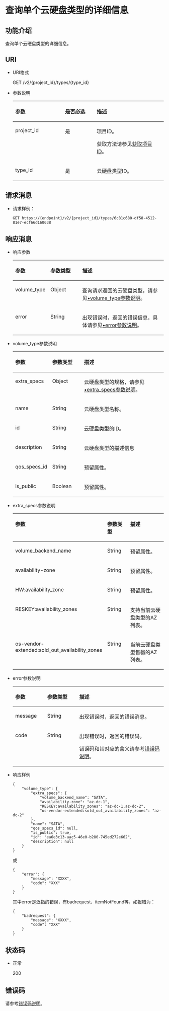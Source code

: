 # 查询单个云硬盘类型的详细信息<a name="evs_04_2072"></a>

## 功能介绍<a name="section48630964"></a>

查询单个云硬盘类型的详细信息。

## URI<a name="section35025494"></a>

-   URI格式

    GET /v2/\{project\_id\}/types/\{type\_id\}

-   参数说明

    <a name="table3865173"></a>
    <table><thead align="left"><tr id="row43603258"><th class="cellrowborder" valign="top" width="33%" id="mcps1.1.4.1.1"><p id="p42202994"><a name="p42202994"></a><a name="p42202994"></a>参数</p>
    </th>
    <th class="cellrowborder" valign="top" width="21%" id="mcps1.1.4.1.2"><p id="p62999330"><a name="p62999330"></a><a name="p62999330"></a>是否必选</p>
    </th>
    <th class="cellrowborder" valign="top" width="46%" id="mcps1.1.4.1.3"><p id="p2672115"><a name="p2672115"></a><a name="p2672115"></a>描述</p>
    </th>
    </tr>
    </thead>
    <tbody><tr id="row15114764"><td class="cellrowborder" valign="top" width="33%" headers="mcps1.1.4.1.1 "><p id="p16336406"><a name="p16336406"></a><a name="p16336406"></a>project_id</p>
    </td>
    <td class="cellrowborder" valign="top" width="21%" headers="mcps1.1.4.1.2 "><p id="p48180537"><a name="p48180537"></a><a name="p48180537"></a>是</p>
    </td>
    <td class="cellrowborder" valign="top" width="46%" headers="mcps1.1.4.1.3 "><p id="p10309404"><a name="p10309404"></a><a name="p10309404"></a>项目ID。</p>
    <p id="p55811451337"><a name="p55811451337"></a><a name="p55811451337"></a>获取方法请参见<a href="获取项目ID.md">获取项目ID</a>。</p>
    </td>
    </tr>
    <tr id="row25675773"><td class="cellrowborder" valign="top" width="33%" headers="mcps1.1.4.1.1 "><p id="p66471715"><a name="p66471715"></a><a name="p66471715"></a>type_id</p>
    </td>
    <td class="cellrowborder" valign="top" width="21%" headers="mcps1.1.4.1.2 "><p id="p15499871"><a name="p15499871"></a><a name="p15499871"></a>是</p>
    </td>
    <td class="cellrowborder" valign="top" width="46%" headers="mcps1.1.4.1.3 "><p id="p47530006"><a name="p47530006"></a><a name="p47530006"></a>云硬盘类型ID。</p>
    </td>
    </tr>
    </tbody>
    </table>


## 请求消息<a name="section46793998"></a>

-   请求样例：

    ```
    GET https://{endpoint}/v2/{project_id}/types/6c81c680-df58-4512-81e7-ecf66d160638
    ```


## 响应消息<a name="section18492804"></a>

-   响应参数

    <a name="table154241211124616"></a>
    <table><thead align="left"><tr id="row342551116468"><th class="cellrowborder" valign="top" width="21.43%" id="mcps1.1.4.1.1"><p id="p14251411164617"><a name="p14251411164617"></a><a name="p14251411164617"></a>参数</p>
    </th>
    <th class="cellrowborder" valign="top" width="21.43%" id="mcps1.1.4.1.2"><p id="p642517110469"><a name="p642517110469"></a><a name="p642517110469"></a>参数类型</p>
    </th>
    <th class="cellrowborder" valign="top" width="57.14%" id="mcps1.1.4.1.3"><p id="p104258110465"><a name="p104258110465"></a><a name="p104258110465"></a>描述</p>
    </th>
    </tr>
    </thead>
    <tbody><tr id="row8425131110465"><td class="cellrowborder" valign="top" width="21.43%" headers="mcps1.1.4.1.1 "><p id="p2425101134615"><a name="p2425101134615"></a><a name="p2425101134615"></a>volume_type</p>
    </td>
    <td class="cellrowborder" valign="top" width="21.43%" headers="mcps1.1.4.1.2 "><p id="p5425011174619"><a name="p5425011174619"></a><a name="p5425011174619"></a>Object</p>
    </td>
    <td class="cellrowborder" valign="top" width="57.14%" headers="mcps1.1.4.1.3 "><p id="p9425181174611"><a name="p9425181174611"></a><a name="p9425181174611"></a>查询请求返回的云硬盘类型，请参见<a href="#li27654073201555">•volume_type参数说明</a>。</p>
    </td>
    </tr>
    <tr id="row1742591164617"><td class="cellrowborder" valign="top" width="21.43%" headers="mcps1.1.4.1.1 "><p id="p129522216412"><a name="p129522216412"></a><a name="p129522216412"></a>error</p>
    </td>
    <td class="cellrowborder" valign="top" width="21.43%" headers="mcps1.1.4.1.2 "><p id="p1595262111415"><a name="p1595262111415"></a><a name="p1595262111415"></a>String</p>
    </td>
    <td class="cellrowborder" valign="top" width="57.14%" headers="mcps1.1.4.1.3 "><p id="p109527215417"><a name="p109527215417"></a><a name="p109527215417"></a>出现错误时，返回的错误信息，具体请参见<a href="#li0419202382514">•error参数说明</a>。</p>
    </td>
    </tr>
    </tbody>
    </table>

-   <a name="li27654073201555"></a>volume\_type参数说明

    <a name="table6170753515253"></a>
    <table><thead align="left"><tr id="row4217445215253"><th class="cellrowborder" valign="top" width="21.43%" id="mcps1.1.4.1.1"><p id="p6068742915253"><a name="p6068742915253"></a><a name="p6068742915253"></a>参数</p>
    </th>
    <th class="cellrowborder" valign="top" width="21.43%" id="mcps1.1.4.1.2"><p id="p1673474815253"><a name="p1673474815253"></a><a name="p1673474815253"></a>参数类型</p>
    </th>
    <th class="cellrowborder" valign="top" width="57.14%" id="mcps1.1.4.1.3"><p id="p658034115253"><a name="p658034115253"></a><a name="p658034115253"></a>描述</p>
    </th>
    </tr>
    </thead>
    <tbody><tr id="row6324564115253"><td class="cellrowborder" valign="top" width="21.43%" headers="mcps1.1.4.1.1 "><p id="p2262329715253"><a name="p2262329715253"></a><a name="p2262329715253"></a>extra_specs</p>
    </td>
    <td class="cellrowborder" valign="top" width="21.43%" headers="mcps1.1.4.1.2 "><p id="p2054778215253"><a name="p2054778215253"></a><a name="p2054778215253"></a>Object</p>
    </td>
    <td class="cellrowborder" valign="top" width="57.14%" headers="mcps1.1.4.1.3 "><p id="p5940085315253"><a name="p5940085315253"></a><a name="p5940085315253"></a>云硬盘类型的规格，请参见<a href="#li1957456185414">•extra_specs参数说明</a>。</p>
    </td>
    </tr>
    <tr id="row1760216615253"><td class="cellrowborder" valign="top" width="21.43%" headers="mcps1.1.4.1.1 "><p id="p1648936615253"><a name="p1648936615253"></a><a name="p1648936615253"></a>name</p>
    </td>
    <td class="cellrowborder" valign="top" width="21.43%" headers="mcps1.1.4.1.2 "><p id="p6057028715253"><a name="p6057028715253"></a><a name="p6057028715253"></a>String</p>
    </td>
    <td class="cellrowborder" valign="top" width="57.14%" headers="mcps1.1.4.1.3 "><p id="p5006999315253"><a name="p5006999315253"></a><a name="p5006999315253"></a>云硬盘类型名称。</p>
    </td>
    </tr>
    <tr id="row4797675615253"><td class="cellrowborder" valign="top" width="21.43%" headers="mcps1.1.4.1.1 "><p id="p6091205315253"><a name="p6091205315253"></a><a name="p6091205315253"></a>id</p>
    </td>
    <td class="cellrowborder" valign="top" width="21.43%" headers="mcps1.1.4.1.2 "><p id="p3492929915253"><a name="p3492929915253"></a><a name="p3492929915253"></a>String</p>
    </td>
    <td class="cellrowborder" valign="top" width="57.14%" headers="mcps1.1.4.1.3 "><p id="p6147315615253"><a name="p6147315615253"></a><a name="p6147315615253"></a>云硬盘类型的ID。</p>
    </td>
    </tr>
    <tr id="row29065010162354"><td class="cellrowborder" valign="top" width="21.43%" headers="mcps1.1.4.1.1 "><p id="p42044028162413"><a name="p42044028162413"></a><a name="p42044028162413"></a>description</p>
    </td>
    <td class="cellrowborder" valign="top" width="21.43%" headers="mcps1.1.4.1.2 "><p id="p50123125162413"><a name="p50123125162413"></a><a name="p50123125162413"></a>String</p>
    </td>
    <td class="cellrowborder" valign="top" width="57.14%" headers="mcps1.1.4.1.3 "><p id="p24390255162413"><a name="p24390255162413"></a><a name="p24390255162413"></a>云硬盘类型的描述信息</p>
    </td>
    </tr>
    <tr id="row18405511162410"><td class="cellrowborder" valign="top" width="21.43%" headers="mcps1.1.4.1.1 "><p id="p63756107162413"><a name="p63756107162413"></a><a name="p63756107162413"></a>qos_specs_id</p>
    </td>
    <td class="cellrowborder" valign="top" width="21.43%" headers="mcps1.1.4.1.2 "><p id="p63971081162413"><a name="p63971081162413"></a><a name="p63971081162413"></a>String</p>
    </td>
    <td class="cellrowborder" valign="top" width="57.14%" headers="mcps1.1.4.1.3 "><p id="p15431098162413"><a name="p15431098162413"></a><a name="p15431098162413"></a><span id="text381293214497"><a name="text381293214497"></a><a name="text381293214497"></a>预留属性。</span></p>
    </td>
    </tr>
    <tr id="row4485204316243"><td class="cellrowborder" valign="top" width="21.43%" headers="mcps1.1.4.1.1 "><p id="p42090474162413"><a name="p42090474162413"></a><a name="p42090474162413"></a>is_public</p>
    </td>
    <td class="cellrowborder" valign="top" width="21.43%" headers="mcps1.1.4.1.2 "><p id="p53885223162413"><a name="p53885223162413"></a><a name="p53885223162413"></a>Boolean</p>
    </td>
    <td class="cellrowborder" valign="top" width="57.14%" headers="mcps1.1.4.1.3 "><p id="p11454306162413"><a name="p11454306162413"></a><a name="p11454306162413"></a><span id="text3111131184916"><a name="text3111131184916"></a><a name="text3111131184916"></a>预留属性。</span></p>
    </td>
    </tr>
    </tbody>
    </table>

-   <a name="li1957456185414"></a>extra\_specs参数说明

    <a name="evs_04_2071_table1763545695210"></a>
    <table><thead align="left"><tr id="evs_04_2071_row16361656165213"><th class="cellrowborder" valign="top" width="21.45%" id="mcps1.1.4.1.1"><p id="evs_04_2071_p1763619566527"><a name="evs_04_2071_p1763619566527"></a><a name="evs_04_2071_p1763619566527"></a>参数</p>
    </th>
    <th class="cellrowborder" valign="top" width="21.41%" id="mcps1.1.4.1.2"><p id="evs_04_2071_p18636105619529"><a name="evs_04_2071_p18636105619529"></a><a name="evs_04_2071_p18636105619529"></a>参数类型</p>
    </th>
    <th class="cellrowborder" valign="top" width="57.14%" id="mcps1.1.4.1.3"><p id="evs_04_2071_p186361556155214"><a name="evs_04_2071_p186361556155214"></a><a name="evs_04_2071_p186361556155214"></a>描述</p>
    </th>
    </tr>
    </thead>
    <tbody><tr id="evs_04_2071_row56365565526"><td class="cellrowborder" valign="top" width="21.45%" headers="mcps1.1.4.1.1 "><p id="evs_04_2071_p063625610529"><a name="evs_04_2071_p063625610529"></a><a name="evs_04_2071_p063625610529"></a>volume_backend_name</p>
    </td>
    <td class="cellrowborder" valign="top" width="21.41%" headers="mcps1.1.4.1.2 "><p id="evs_04_2071_p3636165635219"><a name="evs_04_2071_p3636165635219"></a><a name="evs_04_2071_p3636165635219"></a>String</p>
    </td>
    <td class="cellrowborder" valign="top" width="57.14%" headers="mcps1.1.4.1.3 "><p id="evs_04_2071_p17636185614527"><a name="evs_04_2071_p17636185614527"></a><a name="evs_04_2071_p17636185614527"></a><span id="evs_04_2071_text205233101097"><a name="evs_04_2071_text205233101097"></a><a name="evs_04_2071_text205233101097"></a>预留属性。</span></p>
    </td>
    </tr>
    <tr id="evs_04_2071_row156362568523"><td class="cellrowborder" valign="top" width="21.45%" headers="mcps1.1.4.1.1 "><p id="evs_04_2071_p863675695214"><a name="evs_04_2071_p863675695214"></a><a name="evs_04_2071_p863675695214"></a>availability-zone</p>
    </td>
    <td class="cellrowborder" valign="top" width="21.41%" headers="mcps1.1.4.1.2 "><p id="evs_04_2071_p8636175665214"><a name="evs_04_2071_p8636175665214"></a><a name="evs_04_2071_p8636175665214"></a>String</p>
    </td>
    <td class="cellrowborder" valign="top" width="57.14%" headers="mcps1.1.4.1.3 "><p id="evs_04_2071_p18636356185213"><a name="evs_04_2071_p18636356185213"></a><a name="evs_04_2071_p18636356185213"></a><span id="evs_04_2071_text533914121390"><a name="evs_04_2071_text533914121390"></a><a name="evs_04_2071_text533914121390"></a>预留属性。</span></p>
    </td>
    </tr>
    <tr id="evs_04_2071_row17844276596"><td class="cellrowborder" valign="top" width="21.45%" headers="mcps1.1.4.1.1 "><p id="evs_04_2071_p178418274593"><a name="evs_04_2071_p178418274593"></a><a name="evs_04_2071_p178418274593"></a>HW:availability_zone</p>
    </td>
    <td class="cellrowborder" valign="top" width="21.41%" headers="mcps1.1.4.1.2 "><p id="evs_04_2071_p168416276599"><a name="evs_04_2071_p168416276599"></a><a name="evs_04_2071_p168416276599"></a>String</p>
    </td>
    <td class="cellrowborder" valign="top" width="57.14%" headers="mcps1.1.4.1.3 "><p id="evs_04_2071_p1540410211408"><a name="evs_04_2071_p1540410211408"></a><a name="evs_04_2071_p1540410211408"></a><span id="evs_04_2071_evs_04_2071_text533914121390"><a name="evs_04_2071_evs_04_2071_text533914121390"></a><a name="evs_04_2071_evs_04_2071_text533914121390"></a>预留属性。</span></p>
    </td>
    </tr>
    <tr id="evs_04_2071_row3637135611527"><td class="cellrowborder" valign="top" width="21.45%" headers="mcps1.1.4.1.1 "><p id="evs_04_2071_p163710561529"><a name="evs_04_2071_p163710561529"></a><a name="evs_04_2071_p163710561529"></a>RESKEY:availability_zones</p>
    </td>
    <td class="cellrowborder" valign="top" width="21.41%" headers="mcps1.1.4.1.2 "><p id="evs_04_2071_p166374562525"><a name="evs_04_2071_p166374562525"></a><a name="evs_04_2071_p166374562525"></a>String</p>
    </td>
    <td class="cellrowborder" valign="top" width="57.14%" headers="mcps1.1.4.1.3 "><p id="evs_04_2071_p3637756205214"><a name="evs_04_2071_p3637756205214"></a><a name="evs_04_2071_p3637756205214"></a>支持当前云硬盘类型的AZ列表。</p>
    </td>
    </tr>
    <tr id="evs_04_2071_row16371656175219"><td class="cellrowborder" valign="top" width="21.45%" headers="mcps1.1.4.1.1 "><p id="evs_04_2071_p1363716565526"><a name="evs_04_2071_p1363716565526"></a><a name="evs_04_2071_p1363716565526"></a>os-vendor-extended:sold_out_availability_zones</p>
    </td>
    <td class="cellrowborder" valign="top" width="21.41%" headers="mcps1.1.4.1.2 "><p id="evs_04_2071_p0637456155216"><a name="evs_04_2071_p0637456155216"></a><a name="evs_04_2071_p0637456155216"></a>String</p>
    </td>
    <td class="cellrowborder" valign="top" width="57.14%" headers="mcps1.1.4.1.3 "><p id="evs_04_2071_p1063725695214"><a name="evs_04_2071_p1063725695214"></a><a name="evs_04_2071_p1063725695214"></a>当前云硬盘类型售罄的AZ列表。</p>
    </td>
    </tr>
    </tbody>
    </table>

-   <a name="li0419202382514"></a>error参数说明

    <a name="evs_04_2013_table15441099103019"></a>
    <table><thead align="left"><tr id="evs_04_2013_row54094047103019"><th class="cellrowborder" valign="top" width="21.17788221177882%" id="mcps1.1.4.1.1"><p id="evs_04_2013_p19541716103019"><a name="evs_04_2013_p19541716103019"></a><a name="evs_04_2013_p19541716103019"></a>参数</p>
    </th>
    <th class="cellrowborder" valign="top" width="21.17788221177882%" id="mcps1.1.4.1.2"><p id="evs_04_2013_p39375186103019"><a name="evs_04_2013_p39375186103019"></a><a name="evs_04_2013_p39375186103019"></a>参数类型</p>
    </th>
    <th class="cellrowborder" valign="top" width="57.64423557644236%" id="mcps1.1.4.1.3"><p id="evs_04_2013_p38578950103019"><a name="evs_04_2013_p38578950103019"></a><a name="evs_04_2013_p38578950103019"></a>描述</p>
    </th>
    </tr>
    </thead>
    <tbody><tr id="evs_04_2013_row59401790103019"><td class="cellrowborder" valign="top" width="21.17788221177882%" headers="mcps1.1.4.1.1 "><p id="evs_04_2013_p46815658103019"><a name="evs_04_2013_p46815658103019"></a><a name="evs_04_2013_p46815658103019"></a>message</p>
    </td>
    <td class="cellrowborder" valign="top" width="21.17788221177882%" headers="mcps1.1.4.1.2 "><p id="evs_04_2013_p33971979103019"><a name="evs_04_2013_p33971979103019"></a><a name="evs_04_2013_p33971979103019"></a>String</p>
    </td>
    <td class="cellrowborder" valign="top" width="57.64423557644236%" headers="mcps1.1.4.1.3 "><p id="evs_04_2013_p21623243103019"><a name="evs_04_2013_p21623243103019"></a><a name="evs_04_2013_p21623243103019"></a>出现错误时，返回的错误消息。</p>
    </td>
    </tr>
    <tr id="evs_04_2013_row60391466103019"><td class="cellrowborder" valign="top" width="21.17788221177882%" headers="mcps1.1.4.1.1 "><p id="evs_04_2013_p59870541103019"><a name="evs_04_2013_p59870541103019"></a><a name="evs_04_2013_p59870541103019"></a>code</p>
    </td>
    <td class="cellrowborder" valign="top" width="21.17788221177882%" headers="mcps1.1.4.1.2 "><p id="evs_04_2013_p17675690103019"><a name="evs_04_2013_p17675690103019"></a><a name="evs_04_2013_p17675690103019"></a>String</p>
    </td>
    <td class="cellrowborder" valign="top" width="57.64423557644236%" headers="mcps1.1.4.1.3 "><p id="evs_04_2013_p6087468103019"><a name="evs_04_2013_p6087468103019"></a><a name="evs_04_2013_p6087468103019"></a>出现错误时，返回的错误码。</p>
    <p id="evs_04_2013_p54787218103019"><a name="evs_04_2013_p54787218103019"></a><a name="evs_04_2013_p54787218103019"></a>错误码和其对应的含义请参考<a href="错误码说明.md">错误码说明</a>。</p>
    </td>
    </tr>
    </tbody>
    </table>

-   响应样例

    ```
    { 
        "volume_type": { 
            "extra_specs": { 
                "volume_backend_name": "SATA",  
                "availability-zone": "az-dc-1",  
                "RESKEY:availability_zones": "az-dc-1,az-dc-2",  
                "os-vendor-extended:sold_out_availability_zones": "az-dc-2"
            },  
            "name": "SATA",  
            "qos_specs_id": null,  
            "is_public": true,  
            "id": "ea6e3c13-aac5-46e0-b280-745ed272e662",  
            "description": null 
        } 
    }
    ```

    或

    ```
    {
        "error": {
            "message": "XXXX", 
            "code": "XXX"
        }
    }
    ```

    其中error是泛指的错误，有badrequest、itemNotFound等，如报错为：

    ```
    {
        "badrequest": {
            "message": "XXXX", 
            "code": "XXX"
        }
    }
    ```


## 状态码<a name="section32217513"></a>

-   正常

    200


## 错误码<a name="section431317151242"></a>

请参考[错误码说明](错误码说明.md)。

